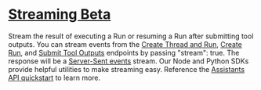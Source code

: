 # [Streaming Beta](/docs/api-reference/assistants-streaming)
Stream the result of executing a Run or resuming a Run after submitting
        tool outputs. 
You can stream events from the
        [Create Thread and Run](/docs/api-reference/runs/createThreadAndRun), [Create Run](/docs/api-reference/runs/createRun), and
        [Submit Tool Outputs](/docs/api-reference/runs/submitToolOutputs)
        endpoints by passing "stream": true. The response will be a
        [Server-Sent events](https://html.spec.whatwg.org/multipage/server-sent-events.html#server-sent-events)
        stream. 
Our Node and Python SDKs provide helpful utilities to make streaming
        easy. Reference the
        [Assistants API quickstart](/docs/assistants/overview) to
        learn more. 
